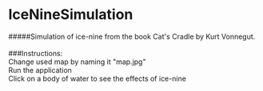 # IceNineSimulation
#####Simulation of ice-nine from the book Cat's Cradle by Kurt Vonnegut.<br /><br />
###Instructions:<br />
Change used map by naming it "map.jpg"<br />
Run the application<br />
Click on a body of water to see the effects of ice-nine
